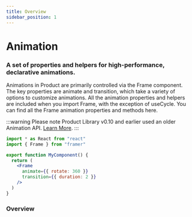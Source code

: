 ```yaml
---
title: Overview
sidebar_position: 1
---
```


# Animation
### A set of properties and helpers for high-performance, declarative animations.

Animations in Product are primarily controlled via the Frame component. The key properties are animate and transition, which take a variety of options to customize animations. All the animation properties and helpers are included when you import Frame, with the exception of useCycle. You can find all the Frame animation properties and methods here.

:::warning Please note
Product Library v0.10 and earlier used an older Animation API.
[Learn More](#).
:::

```jsx title="Code Snippet"
import * as React from "react"
import { Frame } from "framer"

export function MyComponent() {
  return (
    <Frame
      animate={{ rotate: 360 }}
      transition={{ duration: 2 }}
    />
  )
}
```

### Overview